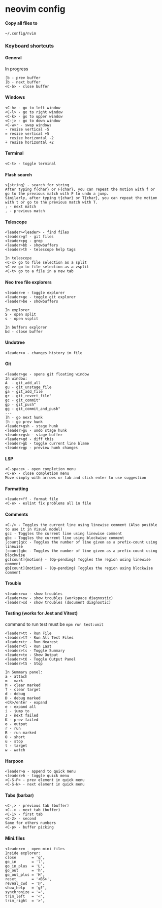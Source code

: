 # neovim config

#### Copy all files to

`~/.config/nvim`

### Keyboard shortcuts

#### General

In progress

```
[b - prev buffer
]b - next buffer
<C-b> - close buffer

```

#### Windows
```
<C-h> - go to left window
<C-l> - go to right window
<C-k> - go to upper window
<C-j> - go to down window
<C-w>r - swap windows
- resize vertical -5
= resize vertical +5
_ resize horizontal -2
+ resize horizontal +2
```

#### Terminal

`<C-t> - toggle terminal`

#### Flash search
```
s{string} - search for string
After typing f{char} or F{char}, you can repeat the motion with f or go to the previous match with F to undo a jump.
Similarly, after typing t{char} or T{char}, you can repeat the motion with t or go to the previous match with T.
; - next match
, - previous match
```

#### Telescope

```
<leader><leader> - find files
<leader>gf - git files
<leader>pg - grep
<leader>bb - showbuffers
<leader>th - telescope help tags

In telescope
<C-x> go to file selection as a split
<C-v> go to file selection as a vsplit
<C-t> go to a file in a new tab
```

#### Neo tree file explorers

```
<leader>e - toggle explorer
<leader>ge - toggle git explorer
<leader>be - showbuffers

In explorer
S - open split
s - open vsplit

In buffers explorer
bd - close buffer 
```

#### Undotree

`<leader>u - changes history in file`

#### Git

```
<leader>ge - opens git floating window
In window:
A  - git_add_all
gu - git_unstage_file
ga - git_add_file
gr - git_revert_file"
gc - git_commit"
gp - git_push"
gg - git_commit_and_push"
---
]h - go next hunk
[h - go prev hunk
<leader>gsh - stage hunk
<leader>gu - undo stage hunk
<leader>gsb - stage buffer
<leader>gd - diff this
<leader>gb - toggle current line blame
<leader>gp - preview hunk changes
```

#### LSP

```
<C-space> - open completion menu
<C-e> - close completion menu
Move simply with arrows or tab and click enter to use suggestion
```

#### Formatting

```
<leader>ff - format file
<C-e> - eslint fix problems all in file
```

#### Comments

```
<C-/> - Toggles the current line using linewise comment (Also posible to use it in Visual model)
gcc - Toggles the current line using linewise comment
gbc - Toggles the current line using blockwise comment
[count]gcc - Toggles the number of line given as a prefix-count using linewise
[count]gbc - Toggles the number of line given as a prefix-count using blockwise
gc[count]{motion} - (Op-pending) Toggles the region using linewise comment
gb[count]{motion} - (Op-pending) Toggles the region using blockwise comment
```

#### Trouble

```
<leader>xx - show troubles
<leader>xw - show troubles (workspace diagnostic)
<leader>xd - show troubles (document diagnostic)
```

#### Testing (works for Jest and Vitest)

command to run test must be `npm run test:unit`

```
<leader>tt - Run File
<leader>tT - Run All Test Files
<leader>tr - Run Nearest
<leader>tl - Run Last
<leader>ts - Toggle Summary
<leader>to - Show Output
<leader>tO - Toggle Output Panel
<leader>tS - Stop

In Summary panel:
a - attach
m - mark
M - clear marked
T - clear target
d - debug
D - debug marked
<CR>/enter - expand
e - expand all
i - jump to
J - next failed
K - prev failed
o - output
r - run
R - run marked
O - short
u - stop
t - target
w - watch

```

#### Harpoon

```
<leader>a - append to quick menu
<leader>h - toggle quick menu
<C-S-P> - prev element in quick menu
<C-S-N> - next element in quick menu
```

#### Tabs (barbar)
```
<C-,> - previous tab (buffer)
<C-.> - next tab (buffer)
<C-1> - first tab
<C-2> - second
Same for others numbers
<C-p> - buffer picking
```

#### Mini.files 
```
<leader>m - open mini files
Inside explorer:
close       = 'q',
go_in       = 'l',
go_in_plus  = 'L',
go_out      = 'h',
go_out_plus = 'H',
reset       = '<BS>',
reveal_cwd  = '@',
show_help   = 'g?',
synchronize = '=',
trim_left   = '<',
trim_right  = '>',
```
